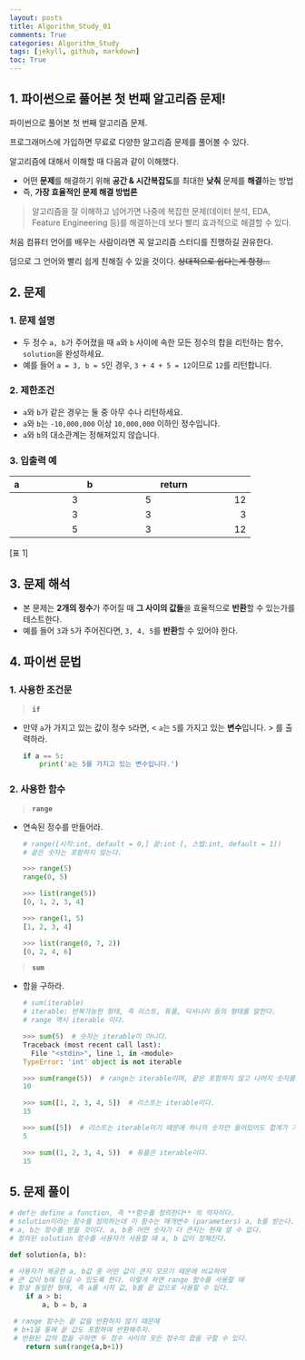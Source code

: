 ```yaml
---
layout: posts
title: Algorithm_Study_01
comments: True
categories: Algorithm_Study
tags: [jekyll, github, markdown]
toc: True
---
```


## 1. 파이썬으로 풀어본 **첫 번째 알고리즘 문제!**

파이썬으로 풀어본 첫 번째 알고리즘 문제.

프로그래머스에 가입하면 무료로 다양한 알고리즘 문제를 풀어볼 수 있다.

알고리즘에 대해서 이해할 때 다음과 같이 이해했다.

- 어떤 **문제**를 해결하기 위해 **공간 & 시간복잡도**를 최대한 **낮춰** 문제를 **해결**하는 방법
- 즉, **가장 효율적인 문제 해결 방법론**

> 알고리즘을 잘 이해하고 넘어가면 나중에 복잡한 문제(데이터 분석, EDA, Feature Engineering 등)를 해결하는데 보다 빨리 효과적으로 해결할 수 있다.

처음 컴퓨터 언어를 배우는 사람이라면 꼭 알고리즘 스터디를 진행하길 권유한다.

덤으로 그 언어와 빨리 쉽게 친해질 수 있을 것이다. ~~상대적으로 쉽다는게 함정...~~

## 2. 문제

### 1. 문제 설명

- 두 정수 `a, b`가 주어졌을 때 `a`와 `b` 사이에 속한 모든 정수의 합을 리턴하는 함수, `solution`을 완성하세요.
- 예를 들어 `a = 3, b = 5`인 경우, `3 + 4 + 5 = 12`이므로 `12`를 리턴합니다.

### 2. 제한조건

- `a`와 `b`가 같은 경우는 둘 중 아무 수나 리턴하세요.
- `a`와 `b`는 `-10,000,000` 이상 `10,000,000` 이하인 정수입니다.
- `a`와 `b`의 대소관계는 정해져있지 않습니다.

### 3. 입출력 예

|a &nbsp; &nbsp; &nbsp; &nbsp; &nbsp; &nbsp; &nbsp; &nbsp; &nbsp; &nbsp; &nbsp; &nbsp; |b &nbsp; &nbsp; &nbsp; &nbsp; &nbsp; &nbsp; &nbsp; &nbsp; &nbsp; &nbsp; &nbsp; &nbsp; |return &nbsp; &nbsp; &nbsp; &nbsp; &nbsp; &nbsp; &nbsp; &nbsp; &nbsp; &nbsp; &nbsp; &nbsp; |
|---:|---:|---:|
|3|5|12|
|3|3|3|
|5|3|12|

[표 1]

## 3. 문제 해석

- 본 문제는 **2개의 정수**가 주어질 때 **그 사이의 값들**을 효율적으로 **반환**할 수 있는가를 테스트한다.
- 예를 들어 `3`과 `5`가 주어진다면, `3, 4, 5`를 **반환**할 수 있어야 한다.



## 4. 파이썬 문법

### 1. 사용한 조건문

> **`if`**

- 만약 `a`가 가지고 있는 값이 정수 `5`라면, < `a`는 `5`를 가지고 있는 **변수**입니다. > 를 출력하라.

    ```python
    if a == 5:
    	print('a는 5를 가지고 있는 변수입니다.')
    ```

### 2. 사용한 함수

> **`range`**

- 연속된 정수를 만들어라.

    ```python
    # range([시작:int, default = 0,] 끝:int [, 스텝:int, default = 1])
    # 끝은 숫자는 포함하지 않는다.

    >>> range(5)
    range(0, 5)

    >>> list(range(5))
    [0, 1, 2, 3, 4]

    >>> range(1, 5)
    [1, 2, 3, 4]

    >>> list(range(0, 7, 2))
    [0, 2, 4, 6]
    ```

> **`sum`**

- 합을 구하라.

    ```python
    # sum(iterable)
    # iterable: 반복가능한 형태, 즉 리스트, 튜플, 딕셔너리 등의 형태를 말한다.
    # range 역시 iterable 이다.

    >>> sum(5)  # 숫자는 iterable이 아니다.
    Traceback (most recent call last):
      File "<stdin>", line 1, in <module>
    TypeError: 'int' object is not iterable

    >>> sum(range(5))  # range는 iterable이며, 끝은 포함하지 않고 나머지 숫자를 반환한다.
    10

    >>> sum([1, 2, 3, 4, 5])  # 리스트는 iterable이다.
    15

    >>> sum([5])  # 리스트는 iterable이기 때문에 하나의 숫자만 들어있어도 합계가 가능하다.
    5

    >>> sum((1, 2, 3, 4, 5))  # 튜플은 iterable이다.
    15
    ```

## 5. 문제 풀이

```python
# def는 define a function, 즉 **함수를 정의한다** 의 약자이다.
# solution이라는 함수를 정의하는데 이 함수는 매개변수 (parameters) a, b를 받는다.
# a, b는 정수를 받을 것이다. a, b중 어떤 숫자가 더 큰지는 현재 알 수 없다.
# 정의된 solution 함수를 사용자가 사용할 때 a, b 값이 정해진다.

def solution(a, b):

# 사용자가 제공한 a, b값 중 어떤 값이 큰지 모르기 때문에 비교하여
# 큰 값이 b에 담길 수 있도록 한다. 이렇게 하면 range 함수를 사용할 때
# 항상 동일한 형태, 즉 a를 시작 값, b를 끝 값으로 사용할 수 있다.
    if a > b:  
        a, b = b, a  

 # range 함수는 끝 값을 반환하지 않기 때문에
 # b+1을 통해 끝 값도 포함하여 반환해주자.
 # 반환된 값의 합을 구하면 두 정수 사이의 모든 정수의 합을 구할 수 있다.
    return sum(range(a,b+1))
```
